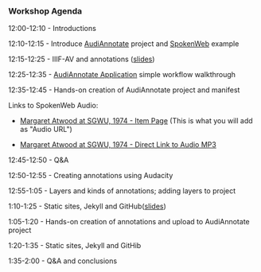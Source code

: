 ### Workshop Agenda 

12:00-12:10 - Introductions

12:10-12:15 - Introduce [AudiAnnotate](https://github.com/hipstas/audi-annotate) project and [SpokenWeb](https://spokenweb.ca/) example

12:15-12:25 - IIIF-AV and annotations ([slides](https://drive.google.com/open?id=1bPyC3wJVm2q9KAig-07OBNRFlhGKS23o5Mq47jDkASg))

12:25-12:35 - [AudiAnnotate Application](http://audiannotate.brumfieldlabs.com/) simple workflow walkthrough

12:35-12:45 - Hands-on creation of AudiAnnotate project and manifest

Links to SpokenWeb Audio: 
- [Margaret Atwood at SGWU, 1974 - Item Page](https://montreal.spokenweb.ca/wp-content/uploads/2011/01/margaret_atwood_i006-11-008.mp3) (This is what you will add as "Audio URL")

- [Margaret Atwood at SGWU, 1974 - Direct Link to Audio MP3](https://montreal.spokenweb.ca/sgw-poetry-readings/margaret-atwood-at-sgwu/)

12:45-12:50  - Q&A

12:50-12:55 - Creating annotations using Audacity

12:55-1:05 - Layers and kinds of annotations; adding layers to project

1:10-1:25 - Static sites, Jekyll and GitHub([slides](https://drive.google.com/open?id=1r1y_9mqicci5Ow6cBe3hdYdK2_a5-4JirMwgYwQpC90)) 

1:05-1:20 - Hands-on creation of annotations and upload to AudiAnnotate project 

1:20-1:35 - Static sites, Jekyll and GitHib

1:35-2:00 - Q&A and conclusions


